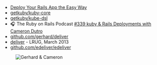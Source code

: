 - [Deploy Your Rails App the Easy Way](https://getkuby.io/)
- [getkuby/kuby-core](https://github.com/getkuby/kuby-core)
- [getkuby/kube-dsl](https://github.com/getkuby/kube-dsl)
- 🎧 The Ruby on Rails Podcast [#339 kuby & Rails Deployments with Cameron Dutro](https://www.therubyonrailspodcast.com/338)
- [github.com/gerhard/deliver](https://github.com/gerhard/deliver)
- [deliver](https://speakerdeck.com/gerhardlazu/deliver) - LRUG, March 2013
- [github.com/edeliver/edeliver](https://github.com/edeliver/edeliver)

<figure class="richtext-figure richtext-figure--full">
  <img src="https://changelog-assets.s3.amazonaws.com/shipit/shipit-43--cameron-dutro.jpg" alt="Gerhard & Cameron" loading="lazy">
</figure>